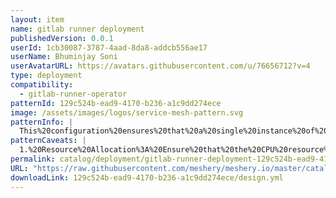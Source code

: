 ```yaml
---
layout: item
name: gitlab runner deployment
publishedVersion: 0.0.1
userId: 1cb30087-3787-4aad-8da8-addcb556ae17
userName: Bhuminjay Soni
userAvatarURL: https://avatars.githubusercontent.com/u/76656712?v=4
type: deployment
compatibility:
  - gitlab-runner-operator
patternId: 129c524b-ead9-4170-b236-a1c9dd274ece
image: /assets/images/logos/service-mesh-pattern.svg
patternInfo: |
  This%20configuration%20ensures%20that%20a%20single%20instance%20of%20the%20GitLab%20Runner%20is%20deployed%20within%20the%20gitlab-runner%20namespace.%20The%20GitLab%20Runner%20is%20configured%20with%20a%20specific%20ServiceAccount%2C%20CPU%20resource%20requests%20and%20limits%2C%20and%20is%20provided%20with%20a%20ConfigMap%20containing%20the%20configuration%20file%20config.toml.%20The%20deployment%20is%20designed%20to%20continuously%20restart%20the%20pod%20(restartPolicy%3A%20Always)%20to%20ensure%20the%20GitLab%20Runner%20remains%20available%20for%20executing%20jobs.%0A
patternCaveats: |
  1.%20Resource%20Allocation%3A%20Ensure%20that%20the%20CPU%20resource%20requests%20and%20limits%20specified%20in%20the%20configuration%20are%20appropriate%20for%20the%20workload%20of%20the%20GitLab%20Runner.%20Monitor%20resource%20usage%20and%20adjust%20these%20values%20as%20necessary%20to%20prevent%20resource%20contention%20and%20ensure%20optimal%20performance.%0A%0A2.%20Image%20Pull%20Policy%3A%20The%20configuration%20specifies%20imagePullPolicy%3A%20Always%2C%20which%20causes%20Kubernetes%20to%20pull%20the%20Docker%20image%20(gitlab%2Fgitlab-runner%3Alatest)%20every%20time%20the%20pod%20is%20started.%20While%20this%20ensures%20that%20the%20latest%20image%20is%20always%20used%2C%20it%20may%20increase%20deployment%20time%20and%20consume%20additional%20network%20bandwidth.%20Consider%20whether%20this%20policy%20aligns%20with%20your%20deployment%20requirements%20and%20constraints.%0A%0A3.%20Security%3A%20Review%20the%20permissions%20granted%20to%20the%20gitlab-admin%20ServiceAccount%20to%20ensure%20that%20it%20has%20appropriate%20access%20rights%20within%20the%20Kubernetes%20cluster.%20Limit%20the%20permissions%20to%20the%20minimum%20required%20for%20the%20GitLab%20Runner%20to%20perform%20its%20tasks%20to%20reduce%20the%20risk%20of%20unauthorized%20access%20or%20privilege%20escalation.%0A%0A4.%20ConfigMap%20Management%3A%20Ensure%20that%20the%20gitlab-runner-config%20ConfigMap%20referenced%20in%20the%20configuration%20contains%20the%20correct%20configuration%20settings%20for%20the%20GitLab%20Runner.%20Monitor%20and%20manage%20changes%20to%20the%20ConfigMap%20to%20ensure%20that%20the%20GitLab%20Runner's%20configuration%20remains%20up-to-date%20and%20consistent%20across%20deployments.
permalink: catalog/deployment/gitlab-runner-deployment-129c524b-ead9-4170-b236-a1c9dd274ece.html
URL: "https://raw.githubusercontent.com/meshery/meshery.io/master/catalog/129c524b-ead9-4170-b236-a1c9dd274ece/0.0.1/design.yml"
downloadLink: 129c524b-ead9-4170-b236-a1c9dd274ece/design.yml
---
```

